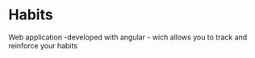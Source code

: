 # Habits
Web application -developed with angular - wich allows you to track and reinforce your habits
